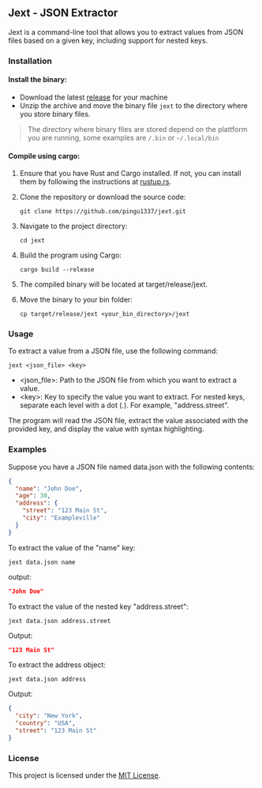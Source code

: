 ## Jext - JSON Extractor

Jext is a command-line tool that allows you to extract values from JSON files based on a given key, including support for nested keys.

### Installation

#### Install the binary:
- Download the latest [release]() for your machine
- Unzip the archive and move the binary file `jext` to the directory where you store binary files.
> The directory where binary files are stored depend on the plattform you are running, some examples are `/.bin` or `~/.local/bin`

####  Compile using cargo:
1. Ensure that you have Rust and Cargo installed. If not, you can install them by following the instructions at [rustup.rs](https://rustup.rs/).

2. Clone the repository or download the source code:

   ```shell
   git clone https://github.com/pingu1337/jext.git
   ```

3. Navigate to the project directory:
    ```shell
    cd jext
    ```
4. Build the program using Cargo:
    ```shell
    cargo build --release
    ```
5. The compiled binary will be located at target/release/jext.

6. Move the binary to your bin folder:
    ```shell
    cp target/release/jext <your_bin_directory>/jext
    ```


### Usage
To extract a value from a JSON file, use the following command:
```shell
jext <json_file> <key>
```

- <json_file>: Path to the JSON file from which you want to extract a value.
- \<key>: Key to specify the value you want to extract. For nested keys, separate each level with a dot (.). For example, "address.street".

The program will read the JSON file, extract the value associated with the provided key, and display the value with syntax highlighting.

### Examples
Suppose you have a JSON file named data.json with the following contents:
```json
{
  "name": "John Doe",
  "age": 30,
  "address": {
    "street": "123 Main St",
    "city": "Exampleville"
  }
}
```

To extract the value of the "name" key:
```shell
jext data.json name
```

output:
```json
"John Doe"
```

To extract the value of the nested key "address.street":
```shell
jext data.json address.street
```

Output:
```json
"123 Main St"
```

To extract the address object:
```shell
jext data.json address
```

Output:
```json
{
  "city": "New York",
  "country": "USA",
  "street": "123 Main St"
}
```

### License
This project is licensed under the [MIT License](LICENSE).